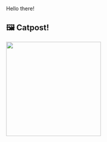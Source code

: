 Hello there!



## 🖼️ Catpost!

<sub>
    <img src="https://cdn2.thecatapi.com/images/guWQdjX1P.jpg" height="256">
</sub>

